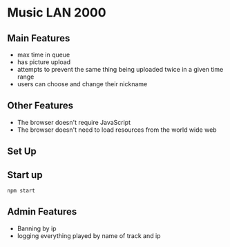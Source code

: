 Music LAN 2000
==============

Main Features
--------------
* max time in queue
* has picture upload
* attempts to prevent the same thing being uploaded twice in a given time range
* users can choose and change their nickname

Other Features
--------------

* The browser doesn't require JavaScript
* The browser doesn't need to load resources from the world wide web

Set Up
------


Start up
--------

```
npm start
```

Admin Features
--------------

* Banning by ip
* logging everything played by name of track and ip
